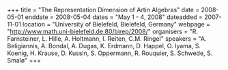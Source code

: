 +++
title = "The Representation Dimension of Artin Algebras"
date = 2008-05-01
enddate = 2008-05-04
dates = "May 1 - 4, 2008"
dateadded = 2007-11-01
location = "University of Bielefeld, Bielefeld, Germany"
webpage = "http://www.math.uni-bielefeld.de:80/birep/2008/"
organisers = "R. Farnsteiner, L. Hille, A. Holtmann, I. Reiten, C.M. Ringel"
speakers = "A. Beligiannis, A. Bondal, A. Dugas, K. Erdmann, D. Happel, O. Iyama, S. Koenig, H. Krause, D. Kussin, S. Oppermann, R. Rouquier, S. Schwede, S. Smalø"
+++
